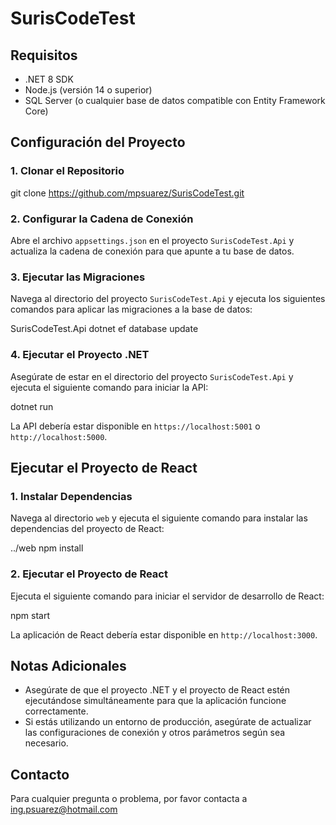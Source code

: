 
# SurisCodeTest

## Requisitos

- .NET 8 SDK
- Node.js (versión 14 o superior)
- SQL Server (o cualquier base de datos compatible con Entity Framework Core)

## Configuración del Proyecto

### 1. Clonar el Repositorio

git clone https://github.com/mpsuarez/SurisCodeTest.git

### 2. Configurar la Cadena de Conexión

Abre el archivo `appsettings.json` en el proyecto `SurisCodeTest.Api` y actualiza la cadena de conexión para que apunte a tu base de datos.

### 3. Ejecutar las Migraciones

Navega al directorio del proyecto `SurisCodeTest.Api` y ejecuta los siguientes comandos para aplicar las migraciones a la base de datos:

SurisCodeTest.Api dotnet ef database update

### 4. Ejecutar el Proyecto .NET

Asegúrate de estar en el directorio del proyecto `SurisCodeTest.Api` y ejecuta el siguiente comando para iniciar la API:

dotnet run

La API debería estar disponible en `https://localhost:5001` o `http://localhost:5000`.

## Ejecutar el Proyecto de React

### 1. Instalar Dependencias

Navega al directorio `web` y ejecuta el siguiente comando para instalar las dependencias del proyecto de React:

../web npm install


### 2. Ejecutar el Proyecto de React

Ejecuta el siguiente comando para iniciar el servidor de desarrollo de React:

npm start


La aplicación de React debería estar disponible en `http://localhost:3000`.

## Notas Adicionales

- Asegúrate de que el proyecto .NET y el proyecto de React estén ejecutándose simultáneamente para que la aplicación funcione correctamente.
- Si estás utilizando un entorno de producción, asegúrate de actualizar las configuraciones de conexión y otros parámetros según sea necesario.

## Contacto

Para cualquier pregunta o problema, por favor contacta a ing.psuarez@hotmail.com

